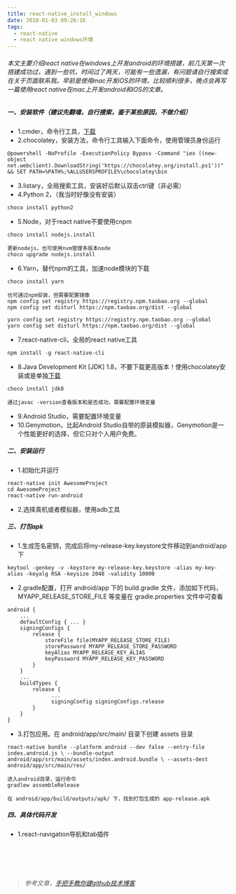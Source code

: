 ```yaml
---
title: react-native_install_windows
date: 2018-01-03 09:26:16
tags:
  - react-native
  - react native windows环境
---
```

###### 本文主要介绍react native在windows上开发android的环境搭建，前几天第一次搭建成功过，遇到一些坑，时间过了两天，可能有一些遗漏，有问题请自行搜索或在关于页面联系我。早前是使用mac开发iOS的环境，比较顺利很多，晚点会再写一篇使用react native在mac上开发android和iOS的文章。
##### 一、安装软件（建议先翻墙，自行搜索，鉴于某些原因，不做介绍）
- 1.cmder，命令行工具，[下载](http://cmder.net/)
- 2.chocolatey，安装方法，命令行工具输入下面命令，使用管理员身份运行
```
@powershell -NoProfile -ExecutionPolicy Bypass -Command "iex ((new-object net.webclient).DownloadString('https://chocolatey.org/install.ps1'))" && SET PATH=%PATH%;%ALLUSERSPROFILE%\chocolatey\bin
```
- 3.listary，全局搜索工具，安装好后默认双击ctrl键（非必需）
- 4.Python 2，（我当时好像没有安装）
```
choco install python2
```
- 5.Node，对于react native不要使用cnpm
```
choco install nodejs.install

更新nodejs，也可使用nvm管理多版本node
choco upgrade nodejs.install
```
- 6.Yarn，替代npm的工具，加速node模块的下载
```
choco install yarn

也可通过npm安装，但需要配置镜像
npm config set registry https://registry.npm.taobao.org --global
npm config set disturl https://npm.taobao.org/dist --global

yarn config set registry https://registry.npm.taobao.org --global
yarn config set disturl https://npm.taobao.org/dist --global
```
- 7.react-native-cli，全局的react native工具
```
npm install -g react-native-cli
```
- 8.Java Development Kit [JDK] 1.8，不要下载更高版本！使用chocolatey安装或是单独[下载](http://www.oracle.com/technetwork/cn/java/javase/downloads/jdk8-downloads-2133151-zhs.html)
```
choco install jdk8

通过javac -version查看版本和是否成功，需要配置环境变量
```
- 9.Android Studio，需要配置环境变量
- 10.Genymotion，比起Android Studio自带的原装模拟器，Genymotion是一个性能更好的选择，但它只对个人用户免费。
##### 二、安装运行
- 1.初始化并运行
```
react-native init AwesomeProject
cd AwesomeProject
react-native run-android
```
- 2.选择真机或者模拟器，使用adb工具
##### 三、打包apk
- 1.生成签名密钥，完成后将my-release-key.keystore文件移动到android/app下
```
keytool -genkey -v -keystore my-release-key.keystore -alias my-key-alias -keyalg RSA -keysize 2048 -validity 10000
```
- 2.gradle配置，打开 android/app 下的 build.gradle 文件，添加如下代码，MYAPP_RELEASE_STORE_FILE 等变量在 gradle.properties 文件中可查看
```
android {
    ...
    defaultConfig { ... }
    signingConfigs {
        release {
            storeFile file(MYAPP_RELEASE_STORE_FILE)
            storePassword MYAPP_RELEASE_STORE_PASSWORD
            keyAlias MYAPP_RELEASE_KEY_ALIAS
            keyPassword MYAPP_RELEASE_KEY_PASSWORD
        }
    }
    ...
    buildTypes {
        release {
              ...
              signingConfig signingConfigs.release
        }
    }
}
```
- 3.打包应用。在 android/app/src/main/ 目录下创建 assets 目录
```
react-native bundle --platform android --dev false --entry-file index.android.js \ --bundle-output android/app/src/main/assets/index.android.bundle \ --assets-dest android/app/src/main/res/

进入android目录，运行命令
gradlew assembleRelease

在 android/app/build/outputs/apk/ 下，找到打包生成的 app-release.apk
```

##### 四、具体代码开发
- 1.react-navigation导航和tab插件

# &nbsp;
> *参考文章，[手把手教你建github技术博客](https://www.jianshu.com/p/701b1095da11)*